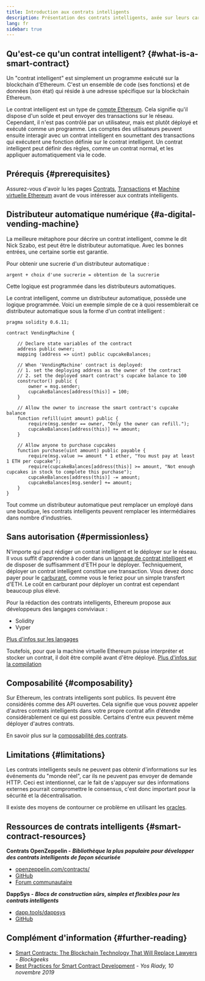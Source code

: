 ```yaml
---
title: Introduction aux contrats intelligents
description: Présentation des contrats intelligents, axée sur leurs caractéristiques uniques et leurs limites
lang: fr
sidebar: true
---
```


## Qu'est-ce qu'un contrat intelligent? {#what-is-a-smart-contract}

Un "contrat intelligent" est simplement un programme exécuté sur la blockchain d'Ethereum. C'est un ensemble de code (ses fonctions) et de données (son état) qui réside à une adresse spécifique sur la blockchain Ethereum.

Le contrat intelligent est un type de [compte Ethereum](/developers/docs/accounts/). Cela signifie qu'il dispose d'un solde et peut envoyer des transactions sur le réseau. Cependant, il n'est pas contrôlé par un utilisateur, mais est plutôt déployé et exécuté comme un programme. Les comptes des utilisateurs peuvent ensuite interagir avec un contrat intelligent en soumettant des transactions qui exécutent une fonction définie sur le contrat intelligent. Un contrat intelligent peut définir des règles, comme un contrat normal, et les appliquer automatiquement via le code.

## Prérequis {#prerequisites}

Assurez-vous d'avoir lu les pages [Contrats](/developers/docs/accounts/), [Transactions](/developers/docs/transactions/) et [Machine virtuelle Ethereum](/developers/docs/evm/) avant de vous intéresser aux contrats intelligents.

## Distributeur automatique numérique {#a-digital-vending-machine}

La meilleure métaphore pour décrire un contrat intelligent, comme le dit Nick Szabo, est peut être le distributeur automatique. Avec les bonnes entrées, une certaine sortie est garantie.

Pour obtenir une sucrerie d'un distributeur automatique :

```
argent + choix d'une sucrerie = obtention de la sucrerie
```

Cette logique est programmée dans les distributeurs automatiques.

Le contrat intelligent, comme un distributeur automatique, possède une logique programmée. Voici un exemple simple de ce à quoi ressemblerait ce distributeur automatique sous la forme d'un contrat intelligent :

```solidity
pragma solidity 0.6.11;

contract VendingMachine {

    // Declare state variables of the contract
    address public owner;
    mapping (address => uint) public cupcakeBalances;

    // When 'VendingMachine' contract is deployed:
    // 1. set the deploying address as the owner of the contract
    // 2. set the deployed smart contract's cupcake balance to 100
    constructor() public {
        owner = msg.sender;
        cupcakeBalances[address(this)] = 100;
    }

    // Allow the owner to increase the smart contract's cupcake balance
    function refill(uint amount) public {
        require(msg.sender == owner, "Only the owner can refill.");
        cupcakeBalances[address(this)] += amount;
    }

    // Allow anyone to purchase cupcakes
    function purchase(uint amount) public payable {
        require(msg.value >= amount * 1 ether, "You must pay at least 1 ETH per cupcake");
        require(cupcakeBalances[address(this)] >= amount, "Not enough cupcakes in stock to complete this purchase");
        cupcakeBalances[address(this)] -= amount;
        cupcakeBalances[msg.sender] += amount;
    }
}
```

Tout comme un distributeur automatique peut remplacer un employé dans une boutique, les contrats intelligents peuvent remplacer les intermédiaires dans nombre d'industries.

## Sans autorisation {#permissionless}

N'importe qui peut rédiger un contrat intelligent et le déployer sur le réseau. Il vous suffit d'apprendre à coder dans un [langage de contrat intelligent](/developers/docs/smart-contracts/languages/) et de disposer de suffisamment d'ETH pour le déployer. Techniquement, déployer un contrat intelligent constitue une transaction. Vous devez donc payer pour le [carburant](/developers/docs/gas/), comme vous le feriez pour un simple transfert d'ETH. Le coût en carburant pour déployer un contrat est cependant beaucoup plus élevé.

Pour la rédaction des contrats intelligents, Ethereum propose aux développeurs des langages conviviaux :

- Solidity
- Vyper

[Plus d'infos sur les langages](/developers/docs/smart-contracts/languages/)

Toutefois, pour que la machine virtuelle Ethereum puisse interpréter et stocker un contrat, il doit être compilé avant d'être déployé. [Plus d'infos sur la compilation](/developers/docs/smart-contracts/compiling/)

## Composabilité {#composability}

Sur Ethereum, les contrats intelligents sont publics. Ils peuvent être considérés comme des API ouvertes. Cela signifie que vous pouvez appeler d'autres contrats intelligents dans votre propre contrat afin d'étendre considérablement ce qui est possible. Certains d'entre eux peuvent même déployer d'autres contrats.

En savoir plus sur la [composabilité des contrats](/developers/docs/smart-contracts/composability/).

## Limitations {#limitations}

Les contrats intelligents seuls ne peuvent pas obtenir d'informations sur les événements du "monde réel", car ils ne peuvent pas envoyer de demande HTTP. Ceci est intentionnel, car le fait de s'appuyer sur des informations externes pourrait compromettre le consensus, c'est donc important pour la sécurité et la décentralisation.

Il existe des moyens de contourner ce problème en utilisant les [oracles](/developers/docs/oracles/).

## Ressources de contrats intelligents {#smart-contract-resources}

**Contrats OpenZeppelin -** **_Bibliothèque la plus populaire pour développer des contrats intelligents de façon sécurisée_**

- [openzeppelin.com/contracts/](https://openzeppelin.com/contracts/)
- [GitHub](https://github.com/OpenZeppelin/openzeppelin-contracts)
- [Forum communautaire](https://forum.openzeppelin.com/c/general/16)

**DappSys -** **_Blocs de construction sûrs, simples et flexibles pour les contrats intelligents_**

- [dapp.tools/dappsys](https://dapp.tools/dappsys/)
- [GitHub](https://github.com/dapphub/dappsys)

## Complément d'information {#further-reading}

- [Smart Contracts: The Blockchain Technology That Will Replace Lawyers](https://blockgeeks.com/guides/smart-contracts/) _- Blockgeeks_
- [Best Practices for Smart Contract Development](https://yos.io/2019/11/10/smart-contract-development-best-practices/) _- Yos Riady, 10 novembre 2019_
